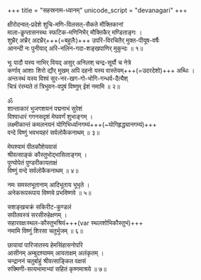 +++
title = "सहस्रनाम-ध्यानम्"
unicode_script = "devanagari"
+++

क्षीरोदन्वत्-प्रदेशे शुचि-मणि-विलसत्-सैकते मौक्तिकानां  
माला-कॢप्तासनस्थः स्फटिक-मणिनिभैर् मौक्तिकैर् मण्डिताङ्गः ।  
शुभ्रैर् अभ्रैर् अदभ्रैर्+++(=बहुलैः)+++ उपरि-विरचितैर् मुक्त-पीयूष-वर्षैः  
आनन्दी नः पुनीयाद् अरि-नलिन-गदा-शङ्खपाणिर् मुकुन्दः ॥ १॥  

भूः पादौ यस्य नाभिर् वियद् असुर् अनिलश् चन्द्र-सूर्यौ च नेत्रे  
कर्णाव् आशाः शिरो द्यौर् मुखम् अपि दहनो यस्य वास्तेयम्+++(=उदरदेशो)+++ अब्धिः ।  
अन्तःस्थं यस्य विश्वं सुर-नर-खग-गो-भोगि-गन्धर्व-दैत्यैश्  
चित्रं रंरम्यते तं त्रिभुवन-वपुषं विष्णुम् ईशं नमामि ॥ २॥  

ॐ  
शान्ताकारं भुजगशयनं पद्मनाभं सुरेशं  
विश्वाधारं गगनसदृशं मेघवर्णं शुभाङ्गम् ।  
लक्ष्मीकान्तं कमलनयनं योगिभिर्ध्यानगम्यं+++(\~योगिहृद्ध्यानगम्यं)+++  
वन्दे विष्णुं भवभयहरं सर्वलोकैकनाथम् ॥ ३॥  

मेघश्यामं पीतकौशेयवासं  
श्रीवत्साङ्कं कौस्तुभोद्भासिताङ्गम् ।  
पुण्योपेतं पुण्डरीकायताक्षं  
विष्णुं वन्दे सर्वलोकैकनाथम् ॥ ४॥  

नमः समस्तभूतानाम् आदिभूताय भूभृते ।  
अनेकरूपरूपाय विष्णवे प्रभविष्णवे ॥ ५॥  

सशङ्खचक्रं सकिरीट-कुण्डलं  
सपीतवस्त्रं सरसीरुहेक्षणम् ।  
सहारवक्षःस्थल-कौस्तुभश्रियं+++(var  स्थलशोभिकौस्तुभं)+++    
नमामि विष्णुं शिरसा चतुर्भुजम् ॥ ६॥  

छायायां पारिजातस्य हेमसिंहासनोपरि  
आसीनम् अम्बुदश्यामम् आयताक्षम् अलंकृतम् ।  
चन्द्राननं चतुर्बाहुं श्रीवत्साङ्कित वक्षसं  
रुक्मिणी-सत्यभामाभ्यां सहितं कृष्णमाश्रये ॥ ७॥  
